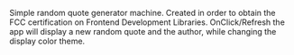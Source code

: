 Simple random quote generator machine.
Created in order to obtain the FCC certification on Frontend Development Libraries.
OnClick/Refresh the app will display a new random quote and the author, while changing the display color theme.
